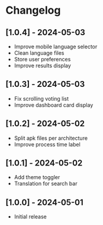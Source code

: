 # Changelog
## [1.0.4] - 2024-05-03
- Improve mobile language selector
- Clean language files
- Store user preferences
- Improve results display

## [1.0.3] - 2024-05-03
- Fix scrolling voting list
- Improve dashboard card display

## [1.0.2] - 2024-05-02
- Split apk files per architecture
- Improve process time label

## [1.0.1] - 2024-05-02
- Add theme toggler
- Translation for search bar

## [1.0.0] - 2024-05-01
- Initial release